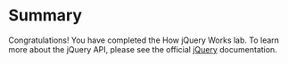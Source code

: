 # Summary

Congratulations! You have completed the How jQuery Works lab. To learn more about the jQuery API, please see the official [jQuery](https://api.jquery.com/) documentation.
